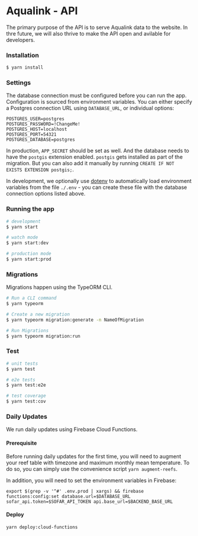 # Aqualink - API

The primary purpose of the API is to serve Aqualink data to the website. In thre future, we will also thrive to make the API open and avilable for developers.

### Installation

```bash
$ yarn install
```

### Settings

The database connection must be configured before you can run the app. Configuration is sourced from environment
variables. You can either specify a Postgres connection URL using `DATABASE_URL`, or individual options:

```
POSTGRES_USER=postgres
POSTGRES_PASSWORD=!ChangeMe!
POSTGRES_HOST=localhost
POSTGRES_PORT=54321
POSTGRES_DATABASE=postgres
```

In production, `APP_SECRET` should be set as well. And the database needs to have the `postgis` extension enabled. `postgis` gets installed as part of the migration. But you can also add it manually by running `CREATE IF NOT EXISTS EXTENSION postgis;`.

In development, we optionally use [dotenv](https://www.npmjs.com/package/dotenv) to automatically load environment
variables from the file `./.env` - you can create these file with the database connection options listed above.

### Running the app

```bash
# development
$ yarn start

# watch mode
$ yarn start:dev

# production mode
$ yarn start:prod
```

### Migrations

Migrations happen using the TypeORM CLI.

```bash
# Run a CLI command
$ yarn typeorm

# Create a new migration
$ yarn typeorm migration:generate -n NameOfMigration

# Run Migrations
$ yarn typeorm migration:run
```

### Test

```bash
# unit tests
$ yarn test

# e2e tests
$ yarn test:e2e

# test coverage
$ yarn test:cov
```

### Daily Updates

We run daily updates using Firebase Cloud Functions.

#### Prerequisite

Before running daily updates for the first time, you will need to augment your reef table with timezone and maximum monthly mean temperature. To do so, you can simply use the convenience script `yarn augment-reefs`.

In addition, you will need to set the environment variables in Firebase:

```
export $(grep -v '^#' .env.prod | xargs) && firebase functions:config:set database.url=$DATABASE_URL sofar_api.token=$SOFAR_API_TOKEN api.base_url=$BACKEND_BASE_URL
```

#### Deploy

```
yarn deploy:cloud-functions
```

